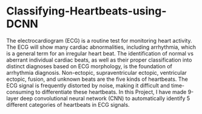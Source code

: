 # Classifying-Heartbeats-using-DCNN
The electrocardiogram (ECG) is a routine test for monitoring heart activity. The ECG will show many cardiac abnormalities, including arrhythmia, which is a general term for an irregular heart beat. The identification of normal vs aberrant individual cardiac beats, as well as their proper classification into distinct diagnoses based on ECG morphology, is the foundation of arrhythmia diagnosis. Non-ectopic, supraventricular ectopic, ventricular ectopic, fusion, and unknown beats are the five kinds of heartbeats. The ECG signal is frequently distorted by noise, making it difficult and time-consuming to differentiate these heartbeats. In this Project, I have made 9-layer deep convolutional neural network (CNN) to automatically identify 5 different categories of heartbeats in ECG signals.
